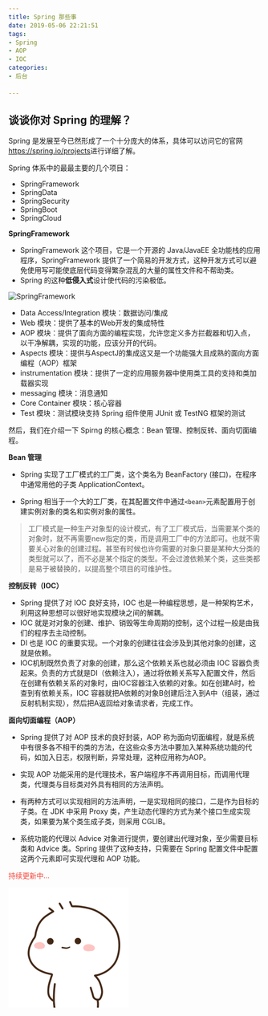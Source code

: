 ```yaml
---
title: Spring 那些事
date: 2019-05-06 22:21:51
tags:
- Spring
- AOP
- IOC
categories:
- 后台

---
```


## 谈谈你对 Spring 的理解？

Spring 是发展至今已然形成了一个十分庞大的体系，具体可以访问它的官网<https://spring.io/projects>进行详细了解。

Spring 体系中的最最主要的几个项目：

<!-- more -->

- SpringFramework
- SpringData
- SpringSecurity
- SpringBoot
- SpringCloud

**SpringFramework**

- SpringFramework 这个项目，它是一个开源的 Java/JavaEE 全功能栈的应用程序，SpringFramework 提供了一个简易的开发方式，这种开发方式可以避免使用写可能使底层代码变得繁杂混乱的大量的属性文件和不帮助类。
- Spring 的这种**低侵入式**设计使代码的污染极低。

![SpringFramework](https://i.loli.net/2019/06/17/5d075a15e43ec12314.png)

- Data Access/Integration 模块：数据访问/集成
- Web 模块：提供了基本的Web开发的集成特性
- AOP 模块：提供了面向方面的编程实现，允许您定义多方拦截器和切入点，以干净解耦，实现的功能，应该分开的代码。
- Aspects 模块：提供与AspectJ的集成这又是一个功能强大且成熟的面向方面编程（AOP）框架
- instrumentation 模块：提供了一定的应用服务器中使用类工具的支持和类加载器实现
- messaging 模块：消息通知
- Core Container 模块：核心容器
- Test 模块：测试模块支持 Spring 组件使用 JUnit 或 TestNG 框架的测试

然后，我们在介绍一下 Spirng 的核心概念：Bean 管理、控制反转、面向切面编程。

**Bean 管理**

- Spring 实现了工厂模式的工厂类，这个类名为 BeanFactory (接口)，在程序中通常用他的子类 ApplicationContext。

- Spring 相当于一个大的工厂类，在其配置文件中通过`<bean>`元素配置用于创建实例对象的类名和实例对象的属性。

>  工厂模式是一种生产对象型的设计模式，有了工厂模式后，当需要某个类的对象时，就不再需要new指定的类，而是调用工厂中的方法即可。也就不需要关心对象的创建过程。甚至有时候也许你需要的对象只要是某种大分类的类型就可以了，而不必是某个指定的类型。不会过渡依赖某个类，这些类都是易于被替换的，以提高整个项目的可维护性。

**控制反转（IOC）**

- Spring 提供了对 IOC 良好支持，IOC 也是一种编程思想，是一种架构艺术，利用这种思想可以很好地实现模块之间的解耦。
- IOC 就是对对象的创建、维护、销毁等生命周期的控制，这个过程一般是由我们的程序去主动控制。
- DI 也是 IOC 的重要实现。一个对象的创建往往会涉及到其他对象的创建，这就是依赖。
- IOC机制既然负责了对象的创建，那么这个依赖关系也就必须由 IOC 容器负责起来。负责的方式就是DI（依赖注入），通过将依赖关系写入配置文件，然后在创建有依赖关系的对象时，由IOC容器注入依赖的对象。如在创建A时，检查到有依赖关系，IOC 容器就把A依赖的对象B创建后注入到A中（组装，通过反射机制实现），然后把A返回给对象请求者，完成工作。

**面向切面编程（AOP）**

- Spring 提供了对 AOP 技术的良好封装，AOP 称为面向切面编程，就是系统中有很多各不相干的类的方法，在这些众多方法中要加入某种系统功能的代码，如加入日志，权限判断，异常处理，这种应用称为AOP。

- 实现 AOP 功能采用的是代理技术，客户端程序不再调用目标，而调用代理类，代理类与目标类对外具有相同的方法声明。
- 有两种方式可以实现相同的方法声明，一是实现相同的接口，二是作为目标的子类。在 JDK 中采用 Proxy 类，产生动态代理的方式为某个接口生成实现类，如果要为某个类生成子类，则采用 CGLIB。

- 系统功能的代理以 Advice 对象进行提供，要创建出代理对象，至少需要目标类和 Advice 类。Spring 提供了这种支持，只需要在 Spring 配置文件中配置这两个元素即可实现代理和 AOP 功能。




<span style="color: #f44336">持续更新中...</span>

<img src="/images/Come on/Come on4.gif">
